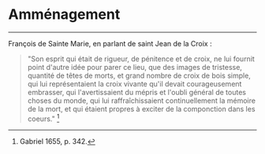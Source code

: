 # Amménagement

***

François de Sainte Marie, en parlant de saint Jean de la Croix :

> "Son esprit qui était de rigueur, de pénitence et de croix, ne lui fournit point d'autre idée pour parer ce lieu, que des images de tristesse, quantité de têtes de morts, et grand nombre de croix de bois simple, qui lui représentaient la croix vivante qu'il devait courageusement embrasser, qui l'avertissaient du mépris et l'oubli général de toutes choses du monde, qui lui raffraîchissaient continuellement la mémoire de la mort, et qui étaient propres à exciter de la componction dans les coeurs." [^1]

[^1]: Gabriel 1655, p. 342.

